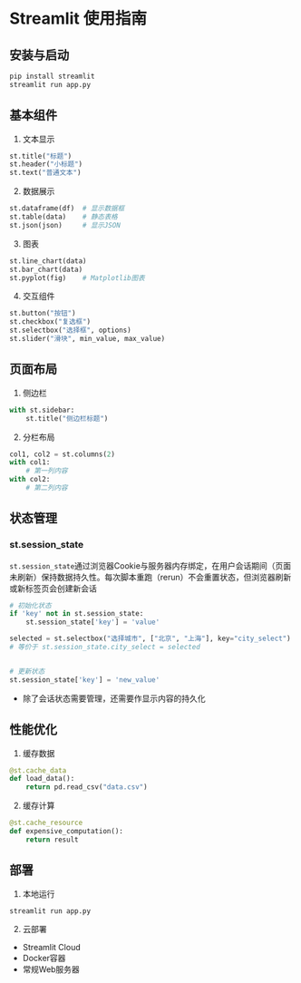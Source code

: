 # Streamlit 使用指南

## 安装与启动
```bash
pip install streamlit
streamlit run app.py
```

## 基本组件
1. 文本显示
```python
st.title("标题")
st.header("小标题")
st.text("普通文本")
```

2. 数据展示
```python
st.dataframe(df)  # 显示数据框
st.table(data)    # 静态表格
st.json(json)     # 显示JSON
```

3. 图表
```python
st.line_chart(data)
st.bar_chart(data)
st.pyplot(fig)    # Matplotlib图表
```

4. 交互组件
```python
st.button("按钮")
st.checkbox("复选框")
st.selectbox("选择框", options)
st.slider("滑块", min_value, max_value)
```

## 页面布局
1. 侧边栏
```python
with st.sidebar:
    st.title("侧边栏标题")
```

2. 分栏布局
```python
col1, col2 = st.columns(2)
with col1:
    # 第一列内容
with col2:
    # 第二列内容
```

## 状态管理
### st.session_state
`st.session_state`通过浏览器Cookie与服务器内存绑定，在用户会话期间（页面未刷新）保持数据持久性。每次脚本重跑（rerun）不会重置状态，但浏览器刷新或新标签页会创建新会话

```python
# 初始化状态
if 'key' not in st.session_state:
    st.session_state['key'] = 'value'

selected = st.selectbox("选择城市", ["北京", "上海"], key="city_select")
# 等价于 st.session_state.city_select = selected


# 更新状态
st.session_state['key'] = 'new_value'
```

- 除了会话状态需要管理，还需要作显示内容的持久化

## 性能优化
1. 缓存数据
```python
@st.cache_data
def load_data():
    return pd.read_csv("data.csv")
```

2. 缓存计算
```python
@st.cache_resource
def expensive_computation():
    return result
```

## 部署
1. 本地运行
```bash
streamlit run app.py
```

2. 云部署
- Streamlit Cloud
- Docker容器
- 常规Web服务器
